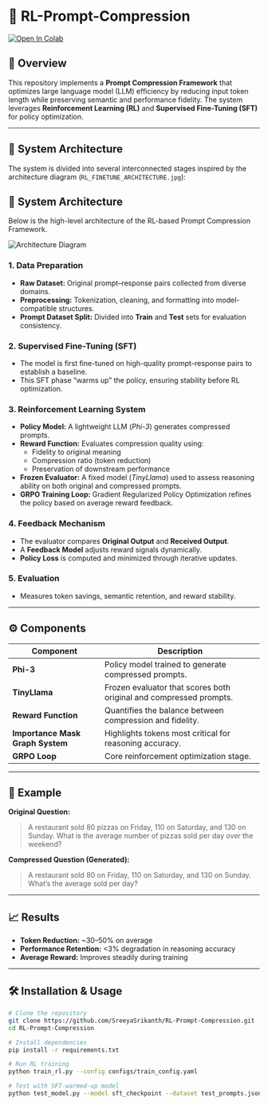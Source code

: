 # 🧠 RL-Prompt-Compression

[![Open In Colab](https://colab.research.google.com/assets/colab-badge.svg)](https://colab.research.google.com/github/SreeyaSrikanth/RL-Prompt-Compression/blob/main/phi3_GRPO.ipynb)

## 📜 Overview

This repository implements a **Prompt Compression Framework** that optimizes large language model (LLM) efficiency by reducing input token length while preserving semantic and performance fidelity. The system leverages **Reinforcement Learning (RL)** and **Supervised Fine-Tuning (SFT)** for policy optimization.

---

## 🧩 System Architecture

The system is divided into several interconnected stages inspired by the architecture diagram (`RL_FINETUNE_ARCHITECTURE.jpg`):
## 🧩 System Architecture

Below is the high-level architecture of the RL-based Prompt Compression Framework.

![Architecture Diagram](`RL_FINETUNE_ARCHITECTURE.jpg`)

### 1. Data Preparation
- **Raw Dataset:** Original prompt–response pairs collected from diverse domains.
- **Preprocessing:** Tokenization, cleaning, and formatting into model-compatible structures.
- **Prompt Dataset Split:** Divided into **Train** and **Test** sets for evaluation consistency.

### 2. Supervised Fine-Tuning (SFT)
- The model is first fine-tuned on high-quality prompt–response pairs to establish a baseline.
- This SFT phase “warms up” the policy, ensuring stability before RL optimization.

### 3. Reinforcement Learning System
- **Policy Model:** A lightweight LLM (*Phi-3*) generates compressed prompts.
- **Reward Function:** Evaluates compression quality using:
  - Fidelity to original meaning  
  - Compression ratio (token reduction)  
  - Preservation of downstream performance
- **Frozen Evaluator:** A fixed model (*TinyLlama*) used to assess reasoning ability on both original and compressed prompts.
- **GRPO Training Loop:** Gradient Regularized Policy Optimization refines the policy based on average reward feedback.

### 4. Feedback Mechanism
- The evaluator compares **Original Output** and **Received Output**.
- A **Feedback Model** adjusts reward signals dynamically.
- **Policy Loss** is computed and minimized through iterative updates.

### 5. Evaluation
- Measures token savings, semantic retention, and reward stability.

---

## ⚙️ Components

| Component | Description |
|------------|-------------|
| **Phi-3** | Policy model trained to generate compressed prompts. |
| **TinyLlama** | Frozen evaluator that scores both original and compressed prompts. |
| **Reward Function** | Quantifies the balance between compression and fidelity. |
| **Importance Mask Graph System** | Highlights tokens most critical for reasoning accuracy. |
| **GRPO Loop** | Core reinforcement optimization stage. |

---

## 🧪 Example

**Original Question:**
> A restaurant sold 80 pizzas on Friday, 110 on Saturday, and 130 on Sunday. What is the average number of pizzas sold per day over the weekend?

**Compressed Question (Generated):**
> A restaurant sold 80 on Friday, 110 on Saturday, and 130 on Sunday. What’s the average sold per day?

---

## 📈 Results

- **Token Reduction:** ~30–50% on average  
- **Performance Retention:** <3% degradation in reasoning accuracy  
- **Average Reward:** Improves steadily during training  

---

## 🛠️ Installation & Usage

```bash
# Clone the repository
git clone https://github.com/SreeyaSrikanth/RL-Prompt-Compression.git
cd RL-Prompt-Compression

# Install dependencies
pip install -r requirements.txt

# Run RL training
python train_rl.py --config configs/train_config.yaml

# Test with SFT-warmed-up model
python test_model.py --model sft_checkpoint --dataset test_prompts.json
